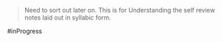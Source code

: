 > Need to sort out later on. This is for Understanding the self review notes laid out in syllabic form.

#inProgress 